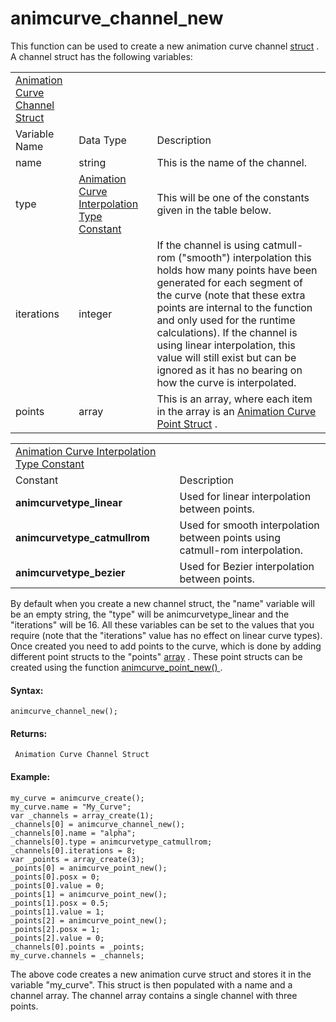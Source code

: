 # animcurve_channel_new

This function can be used to create a new animation curve channel
[struct](../../../GML_Overview/Structs) . A channel struct has the
following variables:

|                                                                                                                                                 |                                                                                                                                                              |                                                                                                                                                                                                                                                                                                                                                                                                       |
|-------------------------------------------------------------------------------------------------------------------------------------------------|--------------------------------------------------------------------------------------------------------------------------------------------------------------|-------------------------------------------------------------------------------------------------------------------------------------------------------------------------------------------------------------------------------------------------------------------------------------------------------------------------------------------------------------------------------------------------------|
|  [Animation Curve Channel Struct](../../../../../GameMaker_Language/GML_Reference/Asset_Management/Animation_Curves/animcurve_get_channel)  |                                                                                                                                                              |                                                                                                                                                                                                                                                                                                                                                                                                       |
| Variable Name                                                                                                                                   | Data Type                                                                                                                                                    | Description                                                                                                                                                                                                                                                                                                                                                                                           |
| name                                                                                                                                            | string                                                                                                                                                       | This is the name of the channel.                                                                                                                                                                                                                                                                                                                                                                      |
| type                                                                                                                                            |  [Animation Curve Interpolation Type Constant](../../../../../GameMaker_Language/GML_Reference/Asset_Management/Animation_Curves/animcurve_channel_new)  | This will be one of the constants given in the table below.                                                                                                                                                                                                                                                                                                                                           |
| iterations                                                                                                                                      | integer                                                                                                                                                      | If the channel is using catmull-rom ("smooth") interpolation this holds how many points have been generated for each segment of the curve (note that these extra points are internal to the function and only used for the runtime calculations). If the channel is using linear interpolation, this value will still exist but can be ignored as it has no bearing on how the curve is interpolated. |
| points                                                                                                                                          | array                                                                                                                                                        | This is an array, where each item in the array is an [Animation Curve Point Struct](../../../../../GameMaker_Language/GML_Reference/Asset_Management/Animation_Curves/animcurve_point_new) .                                                                                                                                                                                                      |

|                                                                                                                                                              |                                                                               |
|--------------------------------------------------------------------------------------------------------------------------------------------------------------|-------------------------------------------------------------------------------|
|  [Animation Curve Interpolation Type Constant](../../../../../GameMaker_Language/GML_Reference/Asset_Management/Animation_Curves/animcurve_channel_new)  |                                                                               |
| Constant                                                                                                                                                     | Description                                                                   |
|  **animcurvetype_linear**                                                                                                                                    | Used for linear interpolation between points.                                 |
|  **animcurvetype_catmullrom**                                                                                                                                | Used for smooth interpolation between points using catmull-rom interpolation. |
|  **animcurvetype_bezier**                                                                                                                                    | Used for Bezier interpolation between points.                                 |

By default when you create a new channel struct, the "name" variable
will be an empty string, the "type" will be animcurvetype_linear and the
"iterations" will be 16. All these variables can be set to the values
that you require (note that the "iterations" value has no effect on
linear curve types). Once created you need to add points to the curve,
which is done by adding different point structs to the "points"
[array](../../../GML_Overview/Arrays) . These point structs can be
created using the function [ animcurve_point_new()
](animcurve_point_new) .

#### Syntax:

``` gml
animcurve_channel_new();
```

#### Returns:

``` gml
 Animation Curve Channel Struct
```

#### Example:

``` gml
my_curve = animcurve_create();
my_curve.name = "My_Curve";
var _channels = array_create(1);
_channels[0] = animcurve_channel_new();
_channels[0].name = "alpha";
_channels[0].type = animcurvetype_catmullrom;
_channels[0].iterations = 8;
var _points = array_create(3);
_points[0] = animcurve_point_new();
_points[0].posx = 0;
_points[0].value = 0;
_points[1] = animcurve_point_new();
_points[1].posx = 0.5;
_points[1].value = 1;
_points[2] = animcurve_point_new();
_points[2].posx = 1;
_points[2].value = 0;
_channels[0].points = _points;
my_curve.channels = _channels;
```

The above code creates a new animation curve struct and stores it in the
variable "my_curve". This struct is then populated with a name and a
channel array. The channel array contains a single channel with three
points.

